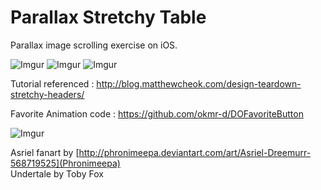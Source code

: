 # Parallax Stretchy Table
Parallax image scrolling exercise on iOS.

![Imgur](http://i.imgur.com/g7KNrmI.gif "Stretchy when pulled down")
![Imgur](http://i.imgur.com/Z1FmbHH.gif "Navigation bar fade in when scrolled")
![Imgur](https://i.imgur.com/cHLWQ2N.jpg "Parallax effect when device tilted")  
  
  
  
Tutorial referenced : 
http://blog.matthewcheok.com/design-teardown-stretchy-headers/
  
Favorite Animation code :
https://github.com/okmr-d/DOFavoriteButton
  
![Imgur](http://i.imgur.com/XjpIIif.gif "WITH HUMAN SOUL ABSORBED")  
  
Asriel fanart by [http://phronimeepa.deviantart.com/art/Asriel-Dreemurr-568719525](Phronimeepa)  
Undertale by Toby Fox
